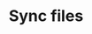---
title: Sync files
excerpt: >-
  Sync files within a dataset or project. This method will process the latest
  data available for files added from URLs or via streams. The id parameter can
  either be a dataset id or project id.
api:
  file: data-world.json
  operationId: sync
hidden: false
---